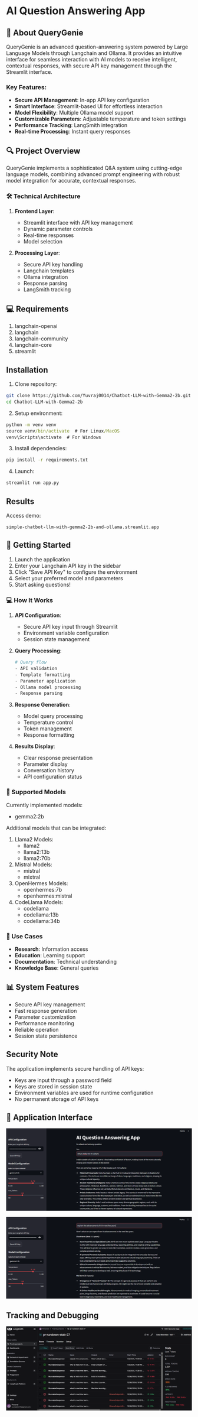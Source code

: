 # AI Question Answering App

## 🎯 About QueryGenie

QueryGenie is an advanced question-answering system powered by Large Language Models through Langchain and Ollama. It provides an intuitive interface for seamless interaction with AI models to receive intelligent, contextual responses, with secure API key management through the Streamlit interface.

### Key Features:
- **Secure API Management**: In-app API key configuration
- **Smart Interface**: Streamlit-based UI for effortless interaction
- **Model Flexibility**: Multiple Ollama model support
- **Customizable Parameters**: Adjustable temperature and token settings
- **Performance Tracking**: LangSmith integration
- **Real-time Processing**: Instant query responses

## 🔍 Project Overview

QueryGenie implements a sophisticated Q&A system using cutting-edge language models, combining advanced prompt engineering with robust model integration for accurate, contextual responses.

### 🛠️ Technical Architecture

1. **Frontend Layer**:
   - Streamlit interface with API key management
   - Dynamic parameter controls
   - Real-time responses
   - Model selection

2. **Processing Layer**:
   - Secure API key handling
   - Langchain templates
   - Ollama integration
   - Response parsing
   - LangSmith tracking

## 💻 Requirements

1. langchain-openai
2. langchain
3. langchain-community
4. langchain-core
5. streamlit

## Installation

1. Clone repository:
```bash
git clone https://github.com/Yuvraj0014/Chatbot-LLM-with-Gemma2-2b.git
cd Chatbot-LLM-with-Gemma2-2b
```

2. Setup environment:
```cmd
python -m venv venv
source venv/bin/activate  # For Linux/MacOS
venv\Scripts\activate  # For Windows
```

3. Install dependencies:
```cmd
pip install -r requirements.txt
```

4. Launch:
```cmd
streamlit run app.py
```

## Results 
Access demo:
```
simple-chatbot-llm-with-gemma2-2b-and-ollama.streamlit.app
```

## 🚀 Getting Started

1. Launch the application
2. Enter your Langchain API key in the sidebar
3. Click "Save API Key" to configure the environment
4. Select your preferred model and parameters
5. Start asking questions!

### 💻 How It Works

1. **API Configuration**:
   - Secure API key input through Streamlit
   - Environment variable configuration
   - Session state management

2. **Query Processing**:
   ```python
   # Query flow
   - API validation
   - Template formatting
   - Parameter application
   - Ollama model processing
   - Response parsing
   ```

3. **Response Generation**:
   - Model query processing
   - Temperature control
   - Token management
   - Response formatting

4. **Results Display**:
   - Clear response presentation
   - Parameter display
   - Conversation history
   - API configuration status

### 🎯 Supported Models

Currently implemented models:
- gemma2:2b

Additional models that can be integrated:
1. Llama2 Models:
   - llama2
   - llama2:13b
   - llama2:70b
2. Mistral Models:
   - mistral
   - mixtral
3. OpenHermes Models:
   - openhermes:7b
   - openhermes:mistral
4. CodeLlama Models:
   - codellama
   - codellama:13b
   - codellama:34b

### 🎯 Use Cases

- **Research**: Information access
- **Education**: Learning support
- **Documentation**: Technical understanding
- **Knowledge Base**: General queries

## 📊 System Features

- Secure API key management
- Fast response generation
- Parameter customization
- Performance monitoring
- Reliable operation
- Session state persistence

## Security Note

The application implements secure handling of API keys:
- Keys are input through a password field
- Keys are stored in session state
- Environment variables are used for runtime configuration
- No permanent storage of API keys

## 📸 Application Interface

![alt text](image-6.png)

![alt text](image-7.png)

## Tracking and Debugging

![alt text](image-8.png)

